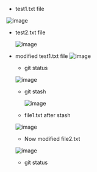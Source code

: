 * test1.txt file
  
![image](https://github.com/komalagra/Demo-test/assets/39221080/44781a2c-d1fe-4feb-beed-75c2199b9469)

* test2.txt file

  ![image](https://github.com/komalagra/Demo-test/assets/39221080/1c15eb56-9a6e-4e98-b02e-68aaeaa139d2)

* modified test1.txt file
  ![image](https://github.com/komalagra/Demo-test/assets/39221080/50212966-f402-4481-9881-92898510f74c)

  * git status

  ![image](https://github.com/komalagra/Demo-test/assets/39221080/7045f51f-5a5f-4319-9306-6e535859bcce)

  * git stash
 
    ![image](https://github.com/komalagra/Demo-test/assets/39221080/c5955e11-ece6-4f4d-8436-c050ede2357d)

   * file1.txt after stash
     
  ![image](https://github.com/komalagra/Demo-test/assets/39221080/d5ef94ce-8cda-4fdb-a8e1-f633d9d465fb)

  * Now modified file2.txt
 
  ![image](https://github.com/komalagra/Demo-test/assets/39221080/7538edad-bc3e-474a-aeb0-d8185ecec144)

  * git status

  


  


